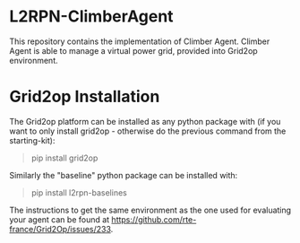 # L2RPN-ClimberAgent

This repository contains the implementation of Climber Agent. Climber Agent is able to manage a virtual power grid, provided into Grid2op environment. 

# Grid2op Installation
The Grid2op platform can be installed as any python package with (if you want to only install grid2op - otherwise do the previous command from the starting-kit):

>pip install grid2op


Similarly the "baseline" python package can be installed with:

>pip install l2rpn-baselines

The instructions to get the same environment as the one used for evaluating your agent can be found at https://github.com/rte-france/Grid2Op/issues/233. 
